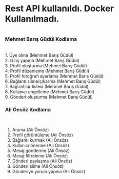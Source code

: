 <h1>Rest API kullanıldı. Docker Kullanılmadı.<h1>

<h3>Mehmet Barış Güdül Kodlama</h3><br>
1. Üye olma (Mehmet Barış Güdül) <br>
2. Giriş yapma (Mehmet Barış Güdül) <br>
3. Profil oluşturma (Mehmet Barış Güdül) <br> 
4. Profil düzenleme (Mehmet Barış Güdül)  <br>
5. Profil fotoğrafı ayarlama (Mehmet Barış Güdül) <br>
6. Bağlantı silme/çıkarma (Mehmet Barış Güdül) <br>
7. Bağlantılar listesi (Mehmet Barış Güdül) <br>
8. Kullanıcı engelleme (Mehmet Barış Güdül) <br>
9. Gönderi oluşturma (Mehmet Barış Güdül)  <br>

<h3>Ali Önsöz Kodlama</h3><br>

1. Arama (Ali Önsöz) <br>
2. Profil görüntüleme (Ali Önsöz) <br>
3. Bağlantı kurmak (Ali Önsöz) <br>
4. Kullanıcı önerme (Ali Önsöz) <br>
5. Mesaj gönderme (Ali Önsöz)<br>
6. Mesaj filtreleme (Ali Önsöz)<br>
7. Gönderi paylaşma (Ali Önsöz)  <br>
8. Gönderi silme (Ali Önsöz) <br>
9. Gönderiye yorum yapma (Ali Önsöz) <br>

